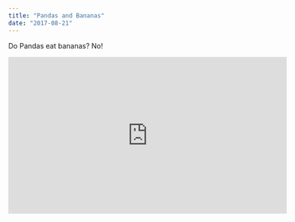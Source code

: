 ```yaml
---
title: "Pandas and Bananas"
date: "2017-08-21"
---
```


Do Pandas eat bananas? No!

<iframe width="560" height="315" src="https://www.youtube.com/embed/4SZl1r2O_bY" frameborder="0" allowfullscreen></iframe>
